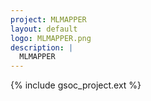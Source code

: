 ```yaml
---
project: MLMAPPER
layout: default
logo: MLMAPPER.png
description: |
  MLMAPPER
---
```


{% include gsoc_project.ext %}
